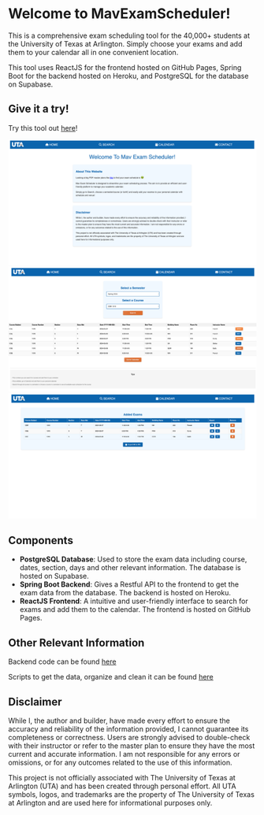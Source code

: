 # Welcome to MavExamScheduler!

This is a comprehensive exam scheduling tool for the 40,000+ students at the University of Texas at Arlington. Simply choose your exams and add them to your calendar all in one convenient location.

This tool uses ReactJS for the frontend hosted on GitHub Pages, Spring Boot for the backend hosted on Heroku, and PostgreSQL for the database on Supabase.

## Give it a try!

Try this tool out [here](https://rm206.github.io/MavExamScheduler/)!

![Screenshot of the home page](ss1.png)
![Screenshot of the search page](ss2.png)
![Screenshot of the calendar page](ss3.png)

## Components

- **PostgreSQL Database**: Used to store the exam data including course, dates, section, days and other relevant information. The database is hosted on Supabase.
- **Spring Boot Backend**: Gives a Restful API to the frontend to get the exam data from the database. The backend is hosted on Heroku.
- **ReactJS Frontend**: A intuitive and user-friendly interface to search for exams and add them to the calendar. The frontend is hosted on GitHub Pages.

## Other Relevant Information

Backend code can be found [here](https://github.com/rm206/MavExamSchedulerBackend)

Scripts to get the data, organize and clean it can be found [here](https://github.com/rm206/uta_exam_data)

## Disclaimer

While I, the author and builder, have made every effort to ensure the accuracy and reliability of the information provided, I cannot guarantee its completeness or correctness. Users are strongly advised to double-check with their instructor or refer to the master plan to ensure they have the most current and accurate information. I am not responsible for any errors or omissions, or for any outcomes related to the use of this information.

This project is not officially associated with The University of Texas at Arlington (UTA) and has been created through personal effort. All UTA symbols, logos, and trademarks are the property of The University of Texas at Arlington and are used here for informational purposes only.